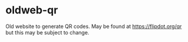 # oldweb-qr

Old website to generate QR codes. May be found at https://flipdot.org/qr but this may be subject to change.


